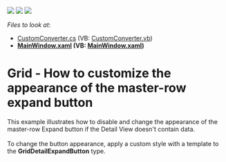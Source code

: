 <!-- default badges list -->
![](https://img.shields.io/endpoint?url=https://codecentral.devexpress.com/api/v1/VersionRange/128647736/22.2.2%2B)
[![](https://img.shields.io/badge/Open_in_DevExpress_Support_Center-FF7200?style=flat-square&logo=DevExpress&logoColor=white)](https://supportcenter.devexpress.com/ticket/details/E4237)
[![](https://img.shields.io/badge/📖_How_to_use_DevExpress_Examples-e9f6fc?style=flat-square)](https://docs.devexpress.com/GeneralInformation/403183)
<!-- default badges end -->
<!-- default file list -->
*Files to look at*:

* [CustomConverter.cs](./CS/MasterExpandButtonDisabling/CustomConverter.cs) (VB: [CustomConverter.vb](./VB/MasterExpandButtonDisabling/CustomConverter.vb))
* **[MainWindow.xaml](./CS/MasterExpandButtonDisabling/MainWindow.xaml) (VB: [MainWindow.xaml](./VB/MasterExpandButtonDisabling/MainWindow.xaml))**
<!-- default file list end -->
# Grid - How to customize the appearance of the master-row expand button


<p>This example illustrates how to disable and change the appearance of the master-row Expand button if the Detail View doesn't contain data.<br><br>To change the button appearance, apply a custom style with a template to the <strong>GridDetailExpandButton</strong> type.</p>

<br/>


